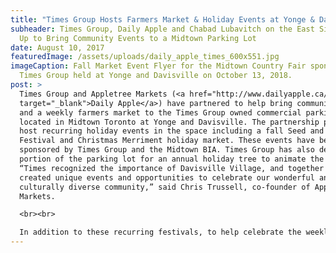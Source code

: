 ```yaml
---
title: "Times Group Hosts Farmers Market & Holiday Events at Yonge & Davisville "
subheader: Times Group, Daily Apple and Chabad Lubavitch on the East Side Team
  Up to Bring Community Events to a Midtown Parking Lot
date: August 10, 2017
featuredImage: /assets/uploads/daily_apple_times_600x551.jpg
imageCaption: Fall Market Event Flyer for the Midtown Country Fair sponsored by
  Times Group held at Yonge and Davisville on October 13, 2018.
post: >
  Times Group and Appletree Markets (<a href="http://www.dailyapple.ca/"
  target="_blank">Daily Apple</a>) have partnered to help bring community events
  and a weekly farmers market to the Times Group owned commercial parking lot
  located in Midtown Toronto at Yonge and Davisville. The partnership plans to
  host recurring holiday events in the space including a fall Seed and Kernel
  Festival and Christmas Merriment holiday market. These events have been
  sponsored by Times Group and the Midtown BIA. Times Group has also dedicated a
  portion of the parking lot for an annual holiday tree to animate the space.
  “Times recognized the importance of Davisville Village, and together we have
  created unique events and opportunities to celebrate our wonderful and
  culturally diverse community,” said Chris Trussell, co-founder of Appletree
  Markets.

  <br><br>

  In addition to these recurring festivals, to help celebrate the weeklong Jewish festival of Sukkot Times Group has dedicated a portion of the property to a seasonal City Sukkah erected and maintained by Rabbi Shmuly and Mushkie Grossbaum of the <a href="https://www.chabadontheeastside.com/" target="_blank">Chabad Lubavitch on the East Side</a>. The Sukkah has been designed and decorated by renowned artists Ian Leventhal, Jessica Gorlicky, Emanuel Ciobanica, Nicole Neagu and Isaac Winstangel.
---
```

